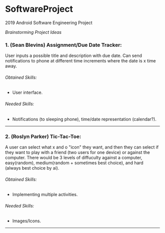 # SoftwareProject
2019 Android Software Engineering Project

*Brainstorming Project Ideas*

### 1. (Sean Blevins) Assignment/Due Date Tracker:
User inputs a possible title and description with due date. Can send notifications to phone at different time increments where the date is x time away.

###### *Obtained Skills:* 
  - User interface.

###### *Needed Skills:* 
  - Notifications (to sleeping phone), time/date representation (calendar?).

------

### 2. (Roslyn Parker) Tic-Tac-Toe: 
A user can select what x and o "icon" they want, and then they can select if they want to play with a friend (two users for one device)
or against the computer. There would be 3 levels of diffuculty against a computer, easy(random), medium(random + sometimes best choice), 
and hard (always best choice by ai).

###### *Obtained Skills:* 
  - Implementing multiple activities.
  
###### *Needed Skills:* 
  - Images/Icons.

------
